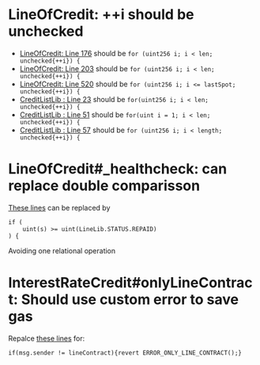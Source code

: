 # LineOfCredit: ++i should be unchecked
* [LineOfCredit: Line 176](https://github.com/debtdao/Line-of-Credit/blob/e8aa08b44f6132a5ed901f8daa231700c5afeb3a/contracts/modules/credit/LineOfCredit.sol#L179) should be ```for (uint256 i; i < len; unchecked{++i}) {```
* [LineOfCredit: Line 203](https://github.com/debtdao/Line-of-Credit/blob/e8aa08b44f6132a5ed901f8daa231700c5afeb3a/contracts/modules/credit/LineOfCredit.sol#L203) should be ```for (uint256 i; i < len; unchecked{++i}) {```
* [LineOfCredit: Line 520](https://github.com/debtdao/Line-of-Credit/blob/e8aa08b44f6132a5ed901f8daa231700c5afeb3a/contracts/modules/credit/LineOfCredit.sol#L520) should be ```for (uint256 i; i <= lastSpot; unchecked{++i}) {```
* [CreditListLib : Line 23](https://github.com/debtdao/Line-of-Credit/blob/e8aa08b44f6132a5ed901f8daa231700c5afeb3a/contracts/utils/CreditListLib.sol#L23) should be ```for(uint256 i; i < len; unchecked{++i}) {```
* [CreditListLib : Line 51](https://github.com/debtdao/Line-of-Credit/blob/e8aa08b44f6132a5ed901f8daa231700c5afeb3a/contracts/utils/CreditListLib.sol#L51) should be ```for(uint i = 1; i < len; unchecked{++i}) {```
* [CreditListLib : Line 57](https://github.com/debtdao/Line-of-Credit/blob/e8aa08b44f6132a5ed901f8daa231700c5afeb3a/contracts/utils/EscrowLib.sol#L57) should be ```for (uint256 i; i < length; unchecked{++i}) {```

# LineOfCredit#_healthcheck: can replace double comparisson
[These lines](https://github.com/debtdao/Line-of-Credit/blob/e8aa08b44f6132a5ed901f8daa231700c5afeb3a/contracts/modules/credit/LineOfCredit.sol#L124-L127) can be replaced by
```solidity
if (
    uint(s) >= uint(LineLib.STATUS.REPAID)
) {
```
Avoiding one relational operation

# InterestRateCredit#onlyLineContract: Should use custom error to save gas
Repalce [these lines](https://github.com/debtdao/Line-of-Credit/blob/6987988fe39901cad9a8e5ebb2c6aa719590873d/contracts/modules/interest-rate/InterestRateCredit.sol#L26-L29) for:
```solidity
if(msg.sender != lineContract){revert ERROR_ONLY_LINE_CONTRACT();}
```